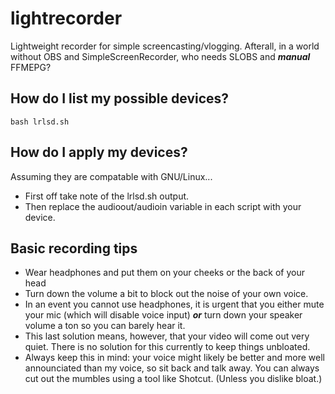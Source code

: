 # lightrecorder

Lightweight recorder for simple screencasting/vlogging. Afterall, in a world without OBS and SimpleScreenRecorder, who needs SLOBS and ***manual*** FFMEPG?

## How do I list my possible devices?

```
bash lrlsd.sh
```

## How do I apply my devices?

Assuming they are compatable with GNU/Linux...

* First off take note of the lrlsd.sh output.
* Then replace the audioout/audioin variable in each script with your device.

## Basic recording tips

* Wear headphones and put them on your cheeks or the back of your head
* Turn down the volume a bit to block out the noise of your own voice.
* In an event you cannot use headphones, it is urgent that you either mute your mic (which will disable voice input) ***or*** turn down your speaker volume a ton so you can barely hear it.
* This last solution means, however, that your video will come out very quiet. There is no solution for this currently to keep things unbloated.
* Always keep this in mind: your voice might likely be better and more well announciated than my voice, so sit back and talk away. You can always cut out the mumbles using a tool like Shotcut. (Unless you dislike bloat.)

